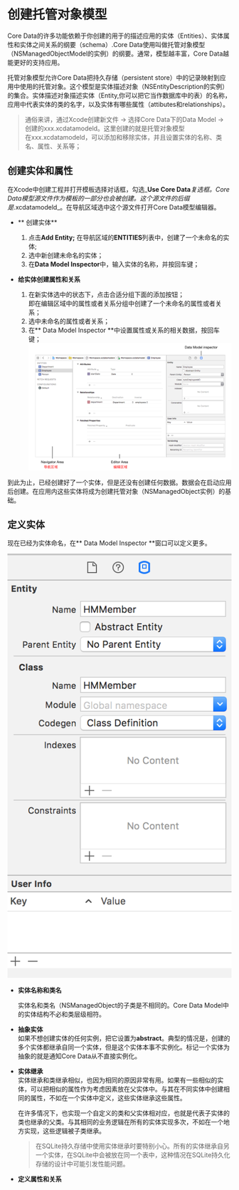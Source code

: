 # 创建托管对象模型

Core Data的许多功能依赖于你创建的用于的描述应用的实体（Entities）、实体属性和实体之间关系的纲要（schema）.Core Data使用叫做托管对象模型（NSManagedObjectModel的实例）的纲要。通常，模型越丰富，Core Data越能更好的支持应用。

托管对象模型允许Core Data把持久存储（persistent store）中的记录映射到应用中使用的托管对象。这个模型是实体描述对象（NSEntityDescription的实例）的集合。实体描述对象描述实体（Entity,你可以把它当作数据库中的表）的名称，应用中代表实体的类的名字，以及实体有哪些属性（attibutes和relationships）。

> 通俗来讲，通过Xcode创建新文件 -&gt; 选择Core Data下的Data Model -&gt; 创建的xxx.xcdatamodeld。这里创建的就是托管对象模型  
> 在xxx.xcdatamodeld，可以添加和移除实体，并且设置实体的名称、类名、属性、关系等；

## 创建实体和属性

在Xcode中创建工程并打开模板选择对话框，勾选_**Use Core Data**_复选框。Core Data模型源文件作为模板的一部分也会被创建。这个源文件的后缀是_.xcdatamodeld_。在导航区域选中这个源文件打开Core Data模型编辑器。

* ** 创建实体**

  1. 点击**Add Entity;**
     在导航区域的**ENTITIES**列表中，创建了一个未命名的实体;
  2. 选中新创建未命名的实体；
  3. 在**Data Model Inspector**中，输入实体的名称，并按回车键；

* **给实体创建属性和关系**  
  1. 在新实体选中的状态下，点击合适分组下面的添加按钮；  
     即在编辑区域中的属性或者关系分组中创建了一个未命名的属性或者关系；  
  2. 选中未命名的属性或者关系；  
  3. 在** Data Model Inspector **中设置属性或关系的相关数据，按回车键；  
     ![](/assets/Core_Data_model_01.png)

到此为止，已经创建好了一个实体，但是还没有创建任何数据。数据会在启动应用后创建。在应用内这些实体将成为创建托管对象（NSManagedObject实例）的基础。

## 定义实体

现在已经为实体命名，在** Data Model Inspector **窗口可以定义更多。

 ![定义实体](/assets/Core_Data_Model_Define_Enitity_01.png)

* **实体名称和类名**

  实体名和类名（NSManagedObject的子类是不相同的。Core Data Model中的实体结构不必和类层级相符。

* **抽象实体**  
   如果不想创建实体的任何实例，把它设置为**abstract**。典型的情况是，创建的多个实体都继承自同一个实体，但是这个实体本事不实例化。标记一个实体为抽象的就是通知Core Data从不直接实例化。

* **实体继承**  
   实体继承和类继承相似，也因为相同的原因非常有用。如果有一些相似的实体，可以把相似的属性作为考虑因素放在父实体中。与其在不同实体中创建相同的属性，不如在一个实体中定义，这些实体继承这些属性。

  在许多情况下，也实现一个自定义的类和父实体相对应，也就是代表子实体的类也继承的父类。与其相同的业务逻辑在所有的实体实现多次，不如在一个地方实现，这些逻辑被子类继承。

  > 在SQLite持久存储中使用实体继承时要特别小心。所有的实体继承自另一个实体，在SQLite中会被放在同一个表中，这种情况在SQLite持久化存储的设计中可能引发性能问题。

* **定义属性和关系**



